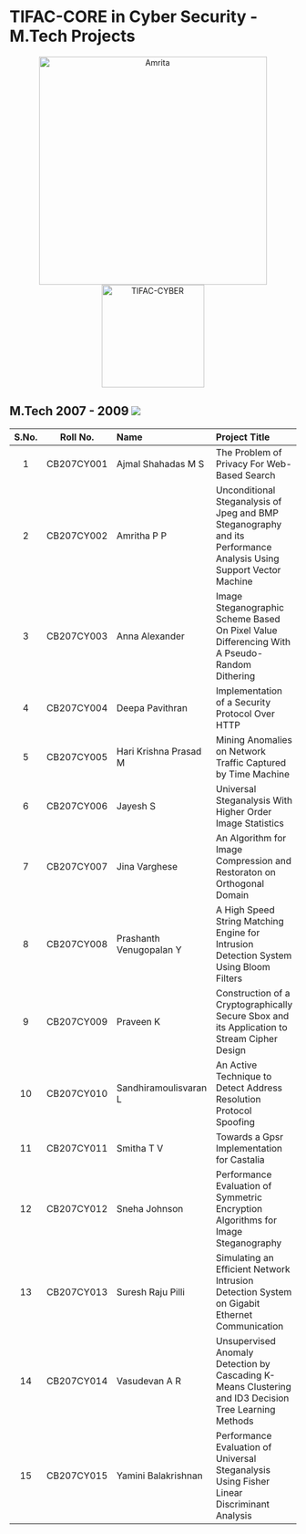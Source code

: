 # TIFAC-CORE in Cyber Security - M.Tech Projects

<p align="center">
    <img src="https://amrita-tifac-cyber-blockchain.github.io/Amrita-TIFAC-Cyber-Blockchain/AVV_PNG.png" alt ="Amrita" width="400" />
    <img src="https://amrita-tifac-cyber-blockchain.github.io/Amrita-TIFAC-Cyber-Blockchain/TIFAC-CORE_in_Cyber_Security.png" alt ="TIFAC-CYBER" width="180" />
</p>

## M.Tech 2007 - 2009 ![](https://img.shields.io/badge/-Completed-darkgreen)

| S.No. | Roll No. | Name | Project Title | 
|:----:|:-----------:|:----|:----|
| 1 | CB207CY001  | Ajmal Shahadas M S | The Problem of Privacy For Web-Based Search | 
| 2 | CB207CY002  | Amritha P P | Unconditional Steganalysis of Jpeg and BMP Steganography and its Performance Analysis Using Support Vector Machine  | 
| 3 | CB207CY003 | Anna Alexander | Image Steganographic Scheme Based On Pixel Value Differencing With A Pseudo-Random Dithering | 
| 4 | CB207CY004 | Deepa Pavithran | Implementation of a Security Protocol Over HTTP | 
| 5 | CB207CY005  | Hari Krishna Prasad M | Mining Anomalies on Network Traffic Captured by Time Machine | 
| 6 | CB207CY006  | Jayesh S | Universal Steganalysis With Higher Order Image Statistics | 
| 7 | CB207CY007  | Jina Varghese | An Algorithm for Image Compression and Restoraton on Orthogonal Domain | 
| 8 | CB207CY008 | Prashanth Venugopalan Y | A High Speed String Matching Engine for Intrusion Detection System Using Bloom Filters | 
| 9 | CB207CY009  | Praveen K | Construction of a Cryptographically Secure Sbox and its Application to Stream Cipher Design | 
| 10 | CB207CY010  | Sandhiramoulisvaran L | An Active Technique to Detect Address Resolution Protocol Spoofing | 
| 11 | CB207CY011  | Smitha T V | Towards a Gpsr Implementation for Castalia | 
| 12 | CB207CY012 | Sneha Johnson | Performance Evaluation of Symmetric Encryption Algorithms for Image Steganography | 
| 13 | CB207CY013 | Suresh Raju Pilli | Simulating an Efficient Network Intrusion Detection System on Gigabit Ethernet Communication | 
| 14 | CB207CY014 | Vasudevan A R | Unsupervised Anomaly Detection by Cascading K-Means Clustering and ID3 Decision Tree Learning Methods | 
| 15 | CB207CY015  | Yamini Balakrishnan | Performance Evaluation of Universal Steganalysis Using Fisher Linear Discriminant Analysis | 


